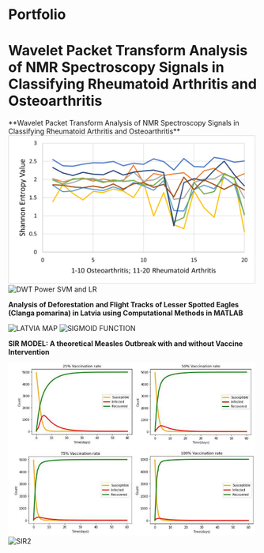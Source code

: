 # Portfolio

<h1>Wavelet Packet Transform Analysis of NMR Spectroscopy Signals in Classifying Rheumatoid Arthritis and Osteoarthritis</h1>
**Wavelet Packet Transform Analysis of NMR Spectroscopy Signals in Classifying Rheumatoid Arthritis and Osteoarthritis**

<img src="WPT_DB2_SHANNON_FEATURES.png" alt="WPT_DB2_SHANNON_FEATURES" width="500">

<img src="https://github.com/user-attachments/assets/e52fc8e0-9590-45c3-8993-3ee0d1bafd73" alt="DWT Power SVM and LR" width="500">

**Analysis of Deforestation and Flight Tracks of Lesser Spotted Eagles (Clanga pomarina) in Latvia using Computational Methods in MATLAB**

<img src="https://github.com/user-attachments/assets/82ddf615-8e02-4ad5-8ebd-ef43e3a39642" alt="LATVIA MAP" width="500">

<img src="https://github.com/user-attachments/assets/f32a2f63-b70d-4cf2-bafa-229c36398078" alt="SIGMOID FUNCTION" width="500">

**SIR MODEL: A theoretical Measles Outbreak with and without Vaccine Intervention**

<img src="SIR.PNG" alt="SIR" width="500">

<img src="https://github.com/user-attachments/assets/881b5011-6179-437a-9dc9-a2a3cfd6ae4f" alt="SIR2" width="500">
